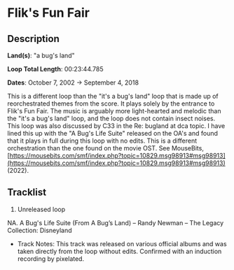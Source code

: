 # Flik's Fun Fair

## Description

**Land(s)**: "a bug's land"

**Loop Total Length**: 00:23:44.785

**Dates**: October 7, 2002 → September 4, 2018

This is a different loop than the "it's a bug's land" loop that is made up of reorchestrated themes from the score. It plays solely by the entrance to Flik's Fun Fair. The music is arguably more light-hearted and melodic than the "it's a bug's land" loop, and the loop does not contain insect noises. This loop was also discussed by C33 in the Re: bugland at dca topic. I have lined this up with the "A Bug's Life Suite" released on the OA's and found that it plays in full during this loop with no edits. This is a different orchestration than the one found on the movie OST. See MouseBits, [https://mousebits.com/smf/index.php?topic=10829.msg98913#msg98913](https://mousebits.com/smf/index.php?topic=10829.msg98913#msg98913) (2022).

## Tracklist

1. Unreleased loop


NA. A Bug's Life Suite (From A Bug’s Land) – Randy Newman – The Legacy Collection: Disneyland
- Track Notes: This track was released on various official albums and was taken directly from the loop without edits. Confirmed with an induction recording by pixelated.
